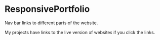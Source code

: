 # ResponsivePortfolio

Nav bar links to different parts of the website.

My projects have links to the live version of websites if you click the links.